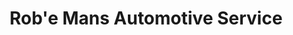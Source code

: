 ---
title: "Rob'e Mans Automotive Service"
url: /birmingham/robe-mans-automotive-service/
shop: car repair
---